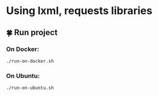 # Using lxml, requests libraries

## :four_leaf_clover: Run project
### On Docker:
`./run-on-docker.sh`

### On Ubuntu:
`./run-on-ubuntu.sh`
